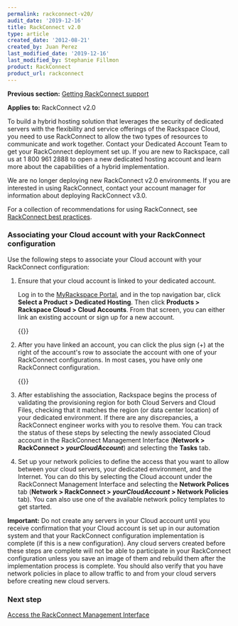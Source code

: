 ```yaml
---
permalink: rackconnect-v20/
audit_date: '2019-12-16'
title: RackConnect v2.0
type: article
created_date: '2012-08-21'
created_by: Juan Perez
last_modified_date: '2019-12-16'
last_modified_by: Stephanie Fillmon
product: RackConnect
product_url: rackconnect
---
```


**Previous section:** [Getting RackConnect support](/support/how-to/getting-rackconnect-support)

**Applies to:** RackConnect v2.0

To build a hybrid hosting solution that leverages the security of
dedicated servers with the flexibility and service offerings of the
Rackspace Cloud, you need to use RackConnect to allow the two types of
resources to communicate and work together. Contact your Dedicated
Account Team to get your RackConnect deployment set up. If you are
new to Rackspace, call us at 1 800 961 2888 to open a new dedicated hosting
account and learn more about the capabilities of a hybrid
implementation.

We are no longer deploying new RackConnect v2.0 environments. If you are
interested in using RackConnect, contact your account manager for information
about deploying RackConnect v3.0.

For a collection of recommendations for using RackConnect, see
[RackConnect best practices](/support/how-to/rackconnect-v20-best-practices).

### Associating your Cloud account with your RackConnect configuration

Use the following steps to associate your Cloud account with your
RackConnect configuration:

1.  Ensure that your cloud account is linked to your dedicated account.

    Log in to the [MyRackspace Portal](https://login.rackspace.com/), and
    in the top navigation bar, click **Select a Product > Dedicated Hosting**.
    Then click **Products > Rackspace Cloud > Cloud
    Accounts**. From that screen, you can either link an existing
    account or sign up for a new account.

    {{<image src="MyRack_Link_Cloud_Account.png" alt="" title="">}}

2.  After you have linked an account, you can click the plus
    sign (+) at the right of the account's row to associate the
    account with one of your RackConnect configurations. In most
    cases, you have only one RackConnect configuration.

    {{<image src="MyRack_Associate_with_RC.png" alt="" title="">}}

3.  After establishing the association, Rackspace begins the process of
    validating the provisioning region for both Cloud Servers and Cloud
    Files, checking that it matches the region (or data center location)
    of your dedicated environment. If there are any discrepancies, a
    RackConnect engineer works with you to resolve them. You can track
    the status of these steps by selecting the newly associated Cloud
    account in the RackConnect Management Interface (**Network >
    RackConnect > *yourCloudAccount***) and selecting the
    **Tasks** tab.

4.  Set up your network policies to define the access that you want to
    allow between your cloud servers, your dedicated environment, and
    the Internet. You can do this by selecting the Cloud account under
    the RackConnect Management Interface and selecting the **Network
    Polices** tab (**Network > RackConnect > *yourCloudAccount* >
    Network Policies** tab). You can also use one of the available
    network policy templates to get started.

**Important:** Do not create any servers in your Cloud account until you
receive confirmation that your Cloud account is set up in our automation
system and that your RackConnect configuration implementation is
complete (if this is a new configuration). Any cloud servers created
before these steps are complete will not be able to participate in your
RackConnect configuration unless you save an image of them and rebuild
them after the implementation process is complete. You should also
verify that you have network policies in place to allow traffic to and
from your cloud servers before creating new cloud servers.

### Next step

[Access the RackConnect Management
Interface](/support/how-to/access-the-rackconnect-management-interface)
